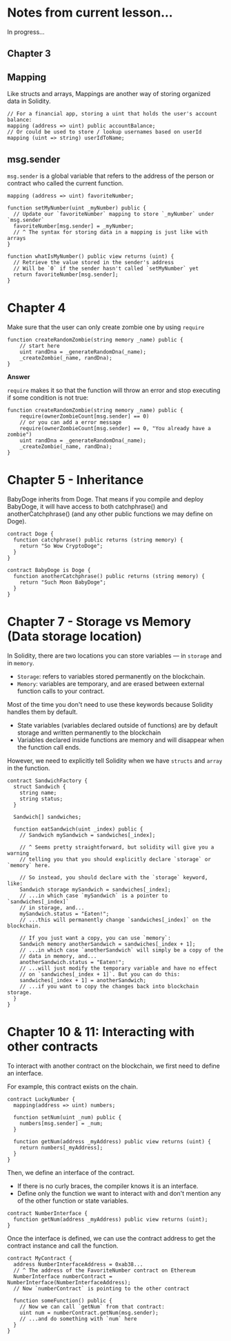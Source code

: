# Notes from current lesson...

In progress...

## Chapter 3

## Mapping

Like structs and arrays, Mappings are another way of storing organized data in Solidity.

```solidity
// For a financial app, storing a uint that holds the user's account balance:
mapping (address => uint) public accountBalance;
// Or could be used to store / lookup usernames based on userId
mapping (uint => string) userIdToName;
```

## msg.sender

`msg.sender` is a global variable that refers to the address of the person or contract who called the current function.

```solidity
mapping (address => uint) favoriteNumber;

function setMyNumber(uint _myNumber) public {
  // Update our `favoriteNumber` mapping to store `_myNumber` under `msg.sender`
  favoriteNumber[msg.sender] = _myNumber;
  // ^ The syntax for storing data in a mapping is just like with arrays
}

function whatIsMyNumber() public view returns (uint) {
  // Retrieve the value stored in the sender's address
  // Will be `0` if the sender hasn't called `setMyNumber` yet
  return favoriteNumber[msg.sender];
}
```

# Chapter 4

Make sure that the user can only create zombie one by using `require`

```solidity
function createRandomZombie(string memory _name) public {
    // start here
    uint randDna = _generateRandomDna(_name);
    _createZombie(_name, randDna);
}
```

**Answer**

`require` makes it so that the function will throw an error and stop executing if some condition is not true:

```solidity
function createRandomZombie(string memory _name) public {
    require(ownerZombieCount[msg.sender] == 0)
    // or you can add a error message
    require(ownerZombieCount[msg.sender] == 0, "You already have a zombie")
    uint randDna = _generateRandomDna(_name);
    _createZombie(_name, randDna);
}
```

# Chapter 5 - Inheritance

BabyDoge inherits from Doge. That means if you compile and deploy BabyDoge, it will have access to both catchphrase() and anotherCatchphrase() (and any other public functions we may define on Doge).

```solidity
contract Doge {
  function catchphrase() public returns (string memory) {
    return "So Wow CryptoDoge";
  }
}

contract BabyDoge is Doge {
  function anotherCatchphrase() public returns (string memory) {
    return "Such Moon BabyDoge";
  }
}
```

# Chapter 7 - Storage vs Memory (Data storage location)

In Solidity, there are two locations you can store variables — in `storage` and in `memory`.

- `Storage`: refers to variables stored permanently on the blockchain.
- `Memory`: variables are temporary, and are erased between external function calls to your contract.

Most of the time you don't need to use these keywords because Solidity handles them by default.

- State variables (variables declared outside of functions) are by default storage and written permanently to the blockchain
- Variables declared inside functions are memory and will disappear when the function call ends.

However, we need to explicitly tell Solidity when we have `structs` and `array` in the function.

```solidity
contract SandwichFactory {
  struct Sandwich {
    string name;
    string status;
  }

  Sandwich[] sandwiches;

  function eatSandwich(uint _index) public {
    // Sandwich mySandwich = sandwiches[_index];

    // ^ Seems pretty straightforward, but solidity will give you a warning
    // telling you that you should explicitly declare `storage` or `memory` here.

    // So instead, you should declare with the `storage` keyword, like:
    Sandwich storage mySandwich = sandwiches[_index];
    // ...in which case `mySandwich` is a pointer to `sandwiches[_index]`
    // in storage, and...
    mySandwich.status = "Eaten!";
    // ...this will permanently change `sandwiches[_index]` on the blockchain.

    // If you just want a copy, you can use `memory`:
    Sandwich memory anotherSandwich = sandwiches[_index + 1];
    // ...in which case `anotherSandwich` will simply be a copy of the
    // data in memory, and...
    anotherSandwich.status = "Eaten!";
    // ...will just modify the temporary variable and have no effect
    // on `sandwiches[_index + 1]`. But you can do this:
    sandwiches[_index + 1] = anotherSandwich;
    // ...if you want to copy the changes back into blockchain storage.
  }
}
```

# Chapter 10 & 11: Interacting with other contracts

To interact with another contract on the blockchain, we first need to define an interface.

For example, this contract exists on the chain.

```solidity
contract LuckyNumber {
  mapping(address => uint) numbers;

  function setNum(uint _num) public {
    numbers[msg.sender] = _num;
  }

  function getNum(address _myAddress) public view returns (uint) {
    return numbers[_myAddress];
  }
}
```

Then, we define an interface of the contract.

- If there is no curly braces, the compiler knows it is an interface.
- Define only the function we want to interact with and don't mention any of the other function or state variables.

```solidity
contract NumberInterface {
  function getNum(address _myAddress) public view returns (uint);
}
```

Once the interface is defined, we can use the contract address to get the contract instance and call the function.

```solidity
contract MyContract {
  address NumberInterfaceAddress = 0xab38...
  // ^ The address of the FavoriteNumber contract on Ethereum
  NumberInterface numberContract = NumberInterface(NumberInterfaceAddress);
  // Now `numberContract` is pointing to the other contract

  function someFunction() public {
    // Now we can call `getNum` from that contract:
    uint num = numberContract.getNum(msg.sender);
    // ...and do something with `num` here
  }
}
```
